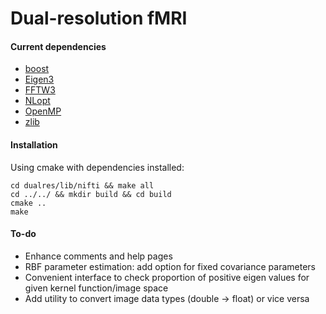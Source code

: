 
# Dual-resolution fMRI

#### Current dependencies
 - [boost](https://www.boost.org/)
 - [Eigen3](http://eigen.tuxfamily.org/index.php?title=Main_Page)
 - [FFTW3](http://www.fftw.org/)
 - [NLopt](https://nlopt.readthedocs.io/en/latest/)
 - [OpenMP](https://www.openmp.org/)
 - [zlib](https://www.zlib.net/)
 
 
#### Installation
Using cmake with dependencies installed:
```
cd dualres/lib/nifti && make all
cd ../../ && mkdir build && cd build
cmake ..
make
```
 
#### To-do
 - Enhance comments and help pages
 - RBF parameter estimation: add option for fixed covariance parameters
 - Convenient interface to check proportion of positive eigen values
   for given kernel function/image space
 - Add utility to convert image data types (double -> float) or vice
   versa
